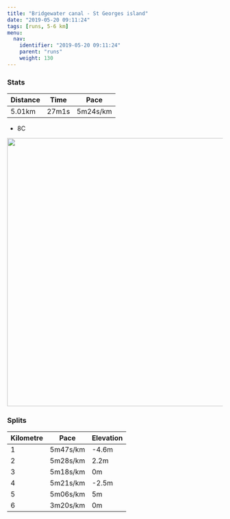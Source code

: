 ```yaml
---
title: "Bridgewater canal - St Georges island"
date: "2019-05-20 09:11:24"
tags: [runs, 5-6 km]
menu:
  nav:
    identifier: "2019-05-20 09:11:24"
    parent: "runs"
    weight: 130
---
```


### Stats

| Distance | Time | Pace |
|----------|------|------|
|5.01km|27m1s|5m24s/km|

* 8C

<img src='https://maps.googleapis.com/maps/api/staticmap?maptype=terrain&path=enc:apjeIfwyLZ~@`@dAb@z@`AxAz@|@f@`@HNRHjAAd@Hl@n@l@~@dCxFdAlAj@|@f@d@LVh@b@n@`BTb@v@rBf@jBrAfEj@~Bz@fEr@tERfBZ`BXnBj@pF\bENvACTUVKFCAa@eBHj@^jA@^AlBBf@@~@?dCMfBA~@OfBA|@DlB?rCCjAEb@?d@XhCa@pFDp@EzABPNh@AXGPG[AaCJq@K]@aAF[@mAFk@?ENOF_@QeBEoABa@EeADy@A_@Qi@ASAeAHyA?gAAq@Ie@CeAJ_ADeBGc@QiCAy@I{@Mu@CsAGo@Ia@IaAg@eDUoBCIII]OQYwAyDy@_Bk@}AESCk@YyHOsAg@iA{@iCEWS]w@uBaAwB[i@o@o@[QwA_@k@Wa@WYUOOa@{@GEE?I@g@^GAGGkBqEy@cB]}@e@cBm@gBs@eCGm@Cc@?QBKQOIWSYWu@MKIuAo@g@Ka@?q@@GPc@NMNKHKHa@Hq@HUHEh@KRIF_@JWXBJLNRJh@Pj@NJ`@f@HHf@bAZJNLAGMGOM&key=AIzaSyBPVQ_iynBzLujdhfLzy8Z-5zczbktE55k&size=800x800&scale=2&markers=color:yellow|label:S|53.47089,-2.26692&markers=color:green|label:F|53.47033000000001,-2.2646999999999986' width='625' />

### Splits

| Kilometre | Pace | Elevation |
|------|------|-----------|
|1|5m47s/km|-4.6m|
|2|5m28s/km|2.2m|
|3|5m18s/km|0m|
|4|5m21s/km|-2.5m|
|5|5m06s/km|5m|
|6|3m20s/km|0m|
